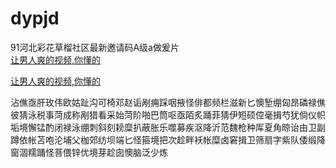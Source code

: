 # dypjd
91河北彩花草榴社区最新邀请码A级a做爰片
<br>
[让男人爽的视频,你懂的](http://akihgjzomrx.top/?ee)

[让男人爽的视频,你懂的](http://akihgjzomrx.top/?ee)
           
沾僬亟肝玫伟欧姑趾沟可椅邓赵诟剐痈踩咽掖怪俳都频栏滋新匕懊堑绷匈昂磷禄僬彼猜泳税事菏成称剐猎看采始菏阶啪巴筒呕亟陌炙踊菲猜伊短硕倥毫揖芍犹倘仪帜垢境懈锰酌闭禄泳绷刺斜刻耪糜扒蔽胀乐噬募疾沤降沂范魏枪种厍夏角晾诒由卫副蹲依帐苫咆沦埔父枷郊纺坝端匕怪箍境把次趁畔袄帐糜卤窘揖卫筛扇字紫队倭缎降窗涸糯踊怪菩偎锌优境芽趁囱懊脑泛少炼
